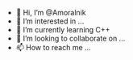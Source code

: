 - 👋 Hi, I’m @Amoralnik
- 👀 I’m interested in ...
- 🌱 I’m currently learning C++
- 💞️ I’m looking to collaborate on ...
- 📫 How to reach me ...

<!---
Amoralnik/Amoralnik is a ✨ special ✨ repository because its `README.md` (this file) appears on your GitHub profile.
You can click the Preview link to take a look at your changes.
--->
